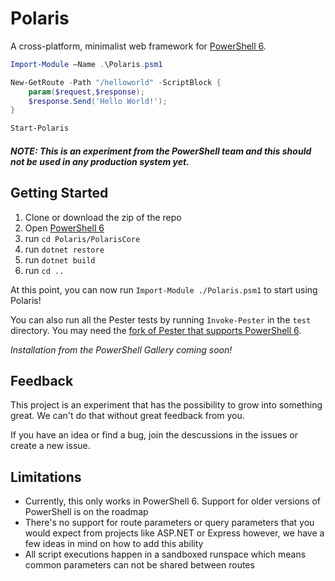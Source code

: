 # Polaris

A cross-platform, minimalist web framework for [PowerShell 6](https://github.com/powershell/powershell).

```PowerShell
Import-Module –Name .\Polaris.psm1

New-GetRoute -Path "/helloworld" -ScriptBlock {
    param($request,$response);
    $response.Send('Hello World!');
}

Start-Polaris
```

#### _NOTE: This is an experiment from the PowerShell team and this should not be used in any production system yet._

## Getting Started

1. Clone or download the zip of the repo
1. Open [PowerShell 6](https://github.com/powershell/powershell)
1. run `cd Polaris/PolarisCore`
1. run `dotnet restore`
1. run `dotnet build`
1. run `cd ..`

At this point, you can now run `Import-Module ./Polaris.psm1` to start using Polaris!

You can also run all the Pester tests by running `Invoke-Pester` in the `test` directory. You may need the [fork of Pester that supports PowerShell 6](https://github.com/powershell/psl-pester).

_Installation from the PowerShell Gallery coming soon!_

## Feedback

This project is an experiment that has the possibility to grow into something great. We can't do that without great feedback from you.

If you have an idea or find a bug, join the descussions in the issues or create a new issue.

## Limitations

* Currently, this only works in PowerShell 6. Support for older versions of PowerShell is on the roadmap
* There's no support for route parameters or query parameters that you would expect from projects like ASP.NET or Express however, we have a few ideas in mind on how to add this ability
* All script executions happen in a sandboxed runspace which means common parameters can not be shared between routes